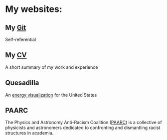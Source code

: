 # My websites:
## My [Git](https://github.com/lhorimbere)
Self-referential
## My [CV](http://lhorimbere.github.io/CV-Landry-Horimbere.pdf)
A short summary of my work and experience
## Quesadilla
An [energy visualization](http://mdahlhausen.github.io/quesadilla/) for the United States
## PAARC
The Physics and Astronomy Anti-Racism Coalition ([PAARC](https://paarc.netlify.com/)) is a collective of physicists and astronomers dedicated to confronting and dismantling racist structures in academia.
